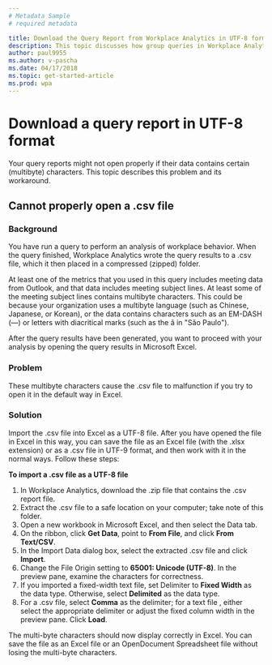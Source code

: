 ```yaml
---
# Metadata Sample
# required metadata

title: Download the Query Report from Workplace Analytics in UTF-8 format
description: This topic discusses how group queries in Workplace Analytics can help you understand how a team has invested their time across the rest of the organization and beyond.  
author: paul9955
ms.author: v-pascha
ms.date: 04/17/2018
ms.topic: get-started-article
ms.prod: wpa
---
```


# Download a query report in UTF-8 format 

Your query reports might not open properly if their data contains certain (multibyte) characters. This topic describes this problem and its workaround. 

## Cannot properly open a .csv file

### Background

You have run a query to perform an analysis of workplace behavior. When the query finished, Workplace Analytics wrote the query results to a .csv file, which it then placed in a compressed (zipped) folder. 

At least one of the metrics that you used in this query includes meeting data from Outlook, and that data includes meeting subject lines. At least some of the meeting subject lines contains multibyte characters. This could be because your organization uses a multibyte language (such as Chinese, Japanese, or Korean), or the data contains characters such as an EM-DASH (—) or letters with diacritical marks (such as the ã in "São Paulo"). 

After the query results have been generated, you want to proceed with your analysis by opening the query results in Microsoft Excel. 

### Problem
These multibyte characters cause the .csv file to malfunction if you try to open it in the default way in Excel. 

### Solution
Import the .csv file into Excel as a UTF-8 file. After you have opened the file in Excel in this way, you can save the file as an Excel file (with the .xlsx extension) or as a .csv file in UTF-9 format, and then work with it in the normal ways. Follow these steps:

**To import a .csv file as a UTF-8 file** 

1. In Workplace Analytics, download the .zip file that contains the .csv report file. 
2. Extract the .csv file to a safe location on your computer; take note of this folder.
3. Open a new workbook in Microsoft Excel, and then select the Data tab.
5. On the ribbon, click **Get Data**, point to **From File**, and click **From Text/CSV**.
6. In the Import Data dialog box, select the extracted .csv file and click **Import**. <!-- VERIFY THIS: The Text Import Wizard starts automatically. -->
7. Change the File Origin setting to **65001: Unicode (UTF-8)**. In the preview pane, examine the characters for correctness. <!-- AND DO WHAT IF THEY'RE BAD? -->
8. If you imported a fixed-width text file, set Delimiter to **Fixed Width** as the data type. Otherwise, select **Delimited** as the data type. <!-- "Delimited" is not a choice. What to use? -->
9. For a .csv file, select **Comma** as the delimiter; for a text file <!-- But we tell them .csv only. How can they have a text file? -->, either select the appropriate delimiter or adjust the fixed column width in the preview pane. Click **Load**. <!-- "Next" is not a choice. -->
<!-- 11. Click **Finish** to complete the import. ALREADY COMPLETED WITH "Load" -->

The multi-byte characters should now display correctly in Excel. You can save the file as an Excel file or an OpenDocument Spreadsheet file without losing the multi-byte characters.
